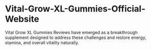 # Vital-Grow-XL-Gummies-Official-Website
Vital Grow XL Gummies Reviews have emerged as a breakthrough supplement designed to address these challenges and restore energy, stamina, and overall vitality naturally.
